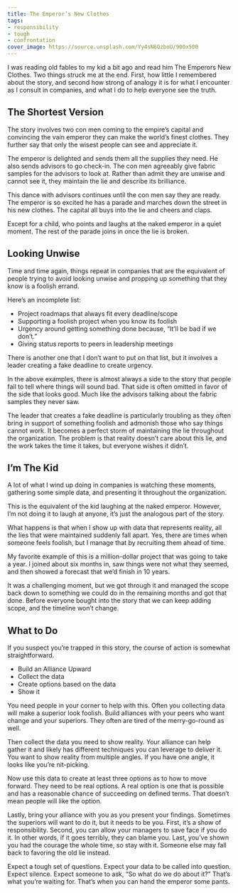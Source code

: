 ```yaml
---
title: The Emperor’s New Clothes
tags:
- responsibility
- tough
- confrontation
cover_image: https://source.unsplash.com/Yy4sN6QzboU/900x500
---
```

I was reading old fables to my kid a bit ago and read him The Emperors New Clothes. Two things struck me at the end. First, how little I remembered about the story, and second how strong of analogy it is for what I encounter as I consult in companies, and what I do to help everyone see the truth.

## The Shortest Version

The story involves two con men coming to the empire’s capital and convincing the vain emperor they can make the world’s finest clothes. They further say that only the wisest people can see and appreciate it.

The emperor is delighted and sends them all the supplies they need. He also sends advisors to go check-in. The con men agreeably give fabric samples for the advisors to look at. Rather than admit they are unwise and cannot see it, they maintain the lie and describe its brilliance.

This dance with advisors continues until the con men say they are ready. The emperor is so excited he has a parade and marches down the street in his new clothes. The capital all buys into the lie and cheers and claps.

Except for a child, who points and laughs at the naked emperor in a quiet moment. The rest of the parade joins in once the lie is broken.

## Looking Unwise

Time and time again, things repeat in companies that are the equivalent of people trying to avoid looking unwise and propping up something that they know is a foolish errand. 

Here’s an incomplete list:
- Project roadmaps that always fit every deadline/scope
- Supporting a foolish project when you know its foolish
- Urgency around getting something done because, “It’ll be bad if we don’t.”
- Giving status reports to peers in leadership meetings

There is another one that I don’t want to put on that list, but it involves a leader creating a fake deadline to create urgency.

In the above examples, there is almost always a side to the story that people fail to tell where things will sound bad. That side is often omitted in favor of the side that looks good. Much like the advisors talking about the fabric samples they never saw.

The leader that creates a fake deadline is particularly troubling as they often bring in support of something foolish and admonish those who say things cannot work. It becomes a perfect storm of maintaining the lie throughout the organization. The problem is that reality doesn’t care about this lie, and the work takes the time it takes, but everyone wishes it didn’t.

## I’m The Kid

A lot of what I wind up doing in companies is watching these moments, gathering some simple data, and presenting it throughout the organization.

This is the equivalent of the kid laughing at the naked emperor. However, I’m not doing it to laugh at anyone, it’s just the analogous part of the story.

What happens is that when I show up with data that represents reality, all the lies that were maintained suddenly fall apart. Yes, there are times when someone feels foolish, but I manage that by recruiting them ahead of time.

My favorite example of this is a million-dollar project that was going to take a year. I joined about six months in, saw things were not what they seemed, and then showed a forecast that we’d finish in 10 years.

It was a challenging moment, but we got through it and managed the scope back down to something we could do in the remaining months and got that done. Before everyone bought into the story that we can keep adding scope, and the timeline won’t change.

## What to Do

If you suspect you’re trapped in this story, the course of action is somewhat straightforward.

- Build an Alliance Upward
- Collect the data
- Create options based on the data
- Show it

You need people in your corner to help with this. Often you collecting data will make a superior look foolish. Build alliances with your peers who want change and your superiors. They often are tired of the merry-go-round as well.

Then collect the data you need to show reality. Your alliance can help gather it and likely has different techniques you can leverage to deliver it. You want to show reality from multiple angles. If you have one angle, it looks like you’re nit-picking.

Now use this data to create at least three options as to how to move forward. They need to be real options. A real option is one that is possible and has a reasonable chance of succeeding on defined terms. That doesn’t mean people will like the option. 

Lastly, bring your alliance with you as you present your findings. Sometimes the superiors will want to do it, but it needs to be you. First, it’s a show of responsibility. Second, you can allow your managers to save face if you do it. In other words, if it goes terribly, they can blame you. Last, you’ve shown you had the courage the whole time, so stay with it. Someone else may fall back to favoring the old lie instead.

Expect a tough set of questions. Expect your data to be called into question. Expect silence. Expect someone to ask, “So what do we do about it?” That’s what you’re waiting for. That’s when you can hand the emperor some pants.